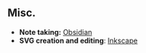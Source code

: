 ## Misc.
- **Note taking:** [Obsidian](https://obsidian.md/)
- **SVG creation and editing**: [Inkscape](https://inkscape.org/) 
